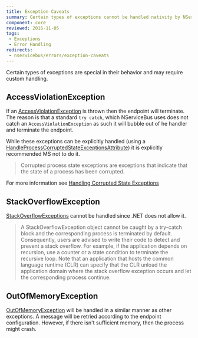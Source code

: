 ```yaml
---
title: Exception Caveats
summary: Certain types of exceptions cannot be handled nativity by NServiceBus.
component: core
reviewed: 2016-11-05
tags:
 - Exceptions
 - Error Handling
redirects:
 - nservicebus/errors/exception-caveats
---
```


Certain types of exceptions are special in their behavior and may require custom handling.


## AccessViolationException

If an [AccessViolationException](https://msdn.microsoft.com/en-us/library/system.accessviolationexception.aspx) is thrown then the endpoint will terminate. The reason is that a standard `try catch`, which NServiceBus uses does not catch an  `AccessViolationException` as such it will bubble out of he handler and terminate the endpoint.

While these exceptions can be explicitly handled (using a [HandleProcessCorruptedStateExceptionsAttribute](https://msdn.microsoft.com/en-us/library/system.runtime.exceptionservices.handleprocesscorruptedstateexceptionsattribute.aspx)) it is explicitly recommended MS not to do it.

> Corrupted process state exceptions are exceptions that indicate that the state of a process has been corrupted.

For more information see [Handling Corrupted State Exceptions](https://msdn.microsoft.com/en-us/magazine/dd419661.aspx#id0070035)


## StackOverflowException

[StackOverflowExceptions](https://msdn.microsoft.com/en-us/library/system.stackoverflowexception.aspx) cannot be handled since .NET does not allow it.

> A StackOverflowException object cannot be caught by a try-catch block and the corresponding process is terminated by default. Consequently, users are advised to write their code to detect and prevent a stack overflow. For example, if the application depends on recursion, use a counter or a state condition to terminate the recursive loop. Note that an application that hosts the common language runtime (CLR) can specify that the CLR unload the application domain where the stack overflow exception occurs and let the corresponding process continue.


## OutOfMemoryException

[OutOfMemoryException](https://msdn.microsoft.com/en-us/library/system.outofmemoryexception.aspx) will be handled in a similar manner as other exceptions. A message will be retried according to the endpoint configuration. However, if there isn't sufficient memory, then the process might crash.
